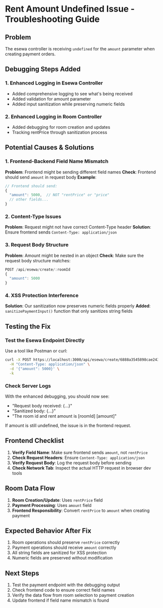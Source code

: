 # Rent Amount Undefined Issue - Troubleshooting Guide

## Problem
The esewa controller is receiving `undefined` for the `amount` parameter when creating payment orders.

## Debugging Steps Added

### 1. Enhanced Logging in Esewa Controller
- Added comprehensive logging to see what's being received
- Added validation for amount parameter
- Added input sanitization while preserving numeric fields

### 2. Enhanced Logging in Room Controller
- Added debugging for room creation and updates
- Tracking rentPrice through sanitization process

## Potential Causes & Solutions

### 1. Frontend-Backend Field Name Mismatch
**Problem**: Frontend might be sending different field names
**Check**: Frontend should send `amount` in request body
**Example**: 
```javascript
// Frontend should send:
{
  "amount": 5000,  // NOT "rentPrice" or "price"
  // other fields...
}
```

### 2. Content-Type Issues
**Problem**: Request might not have correct Content-Type header
**Solution**: Ensure frontend sends `Content-Type: application/json`

### 3. Request Body Structure
**Problem**: Amount might be nested in an object
**Check**: Make sure the request body structure matches:
```javascript
POST /api/esewa/create/:roomId
{
  "amount": 5000
}
```

### 4. XSS Protection Interference
**Solution**: Our sanitization now preserves numeric fields properly
**Added**: `sanitizePaymentInput()` function that only sanitizes string fields

## Testing the Fix

### Test the Esewa Endpoint Directly
Use a tool like Postman or curl:

```bash
curl -X POST https://localhost:3000/api/esewa/create/6888a3545898cae2434826a7 \
  -H "Content-Type: application/json" \
  -d '{"amount": 5000}' \
  -k
```

### Check Server Logs
With the enhanced debugging, you should now see:
- "Request body received: {...}"
- "Sanitized body: {...}"
- "The room id and rent amount is [roomId] [amount]"

If amount is still undefined, the issue is in the frontend request.

## Frontend Checklist

1. **Verify Field Name**: Make sure frontend sends `amount`, not `rentPrice`
2. **Check Request Headers**: Ensure `Content-Type: application/json`
3. **Verify Request Body**: Log the request body before sending
4. **Check Network Tab**: Inspect the actual HTTP request in browser dev tools

## Room Data Flow

1. **Room Creation/Update**: Uses `rentPrice` field
2. **Payment Processing**: Uses `amount` field
3. **Frontend Responsibility**: Convert `rentPrice` to `amount` when creating payment

## Expected Behavior After Fix

1. Room operations should preserve `rentPrice` correctly
2. Payment operations should receive `amount` correctly
3. All string fields are sanitized for XSS protection
4. Numeric fields are preserved without modification

## Next Steps

1. Test the payment endpoint with the debugging output
2. Check frontend code to ensure correct field names
3. Verify the data flow from room selection to payment creation
4. Update frontend if field name mismatch is found

